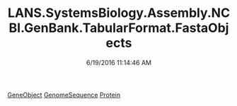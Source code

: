 ﻿---
title: LANS.SystemsBiology.Assembly.NCBI.GenBank.TabularFormat.FastaObjects
date: 6/19/2016 11:14:46 AM
---

[GeneObject](T-LANS.SystemsBiology.Assembly.NCBI.GenBank.TabularFormat.FastaObjects.GeneObject.html)
[GenomeSequence](T-LANS.SystemsBiology.Assembly.NCBI.GenBank.TabularFormat.FastaObjects.GenomeSequence.html)
[Protein](T-LANS.SystemsBiology.Assembly.NCBI.GenBank.TabularFormat.FastaObjects.Protein.html)
